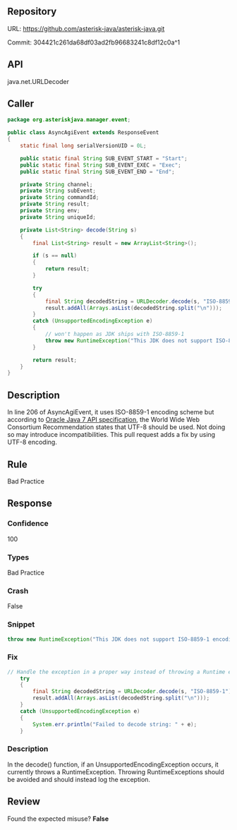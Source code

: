 ## Repository

URL: https://github.com/asterisk-java/asterisk-java.git

Commit: 304421c261da68df03ad2fb96683241c8df12c0a^1

## API

java.net.URLDecoder

## Caller

```java
package org.asteriskjava.manager.event;

public class AsyncAgiEvent extends ResponseEvent
{
    static final long serialVersionUID = 0L;

    public static final String SUB_EVENT_START = "Start";
    public static final String SUB_EVENT_EXEC = "Exec";
    public static final String SUB_EVENT_END = "End";

    private String channel;
    private String subEvent;
    private String commandId;
    private String result;
    private String env;
    private String uniqueId;

    private List<String> decode(String s)
    {
        final List<String> result = new ArrayList<String>();

        if (s == null)
        {
            return result;
        }

        try
        {
            final String decodedString = URLDecoder.decode(s, "ISO-8859-1");
            result.addAll(Arrays.asList(decodedString.split("\n")));
        }
        catch (UnsupportedEncodingException e)
        {
            // won't happen as JDK ships with ISO-8859-1
            throw new RuntimeException("This JDK does not support ISO-8859-1 encoding", e);
        }

        return result;
    }
}

```

## Description

In line 206 of AsyncAgiEvent, it uses ISO-8859-1 encoding scheme but according to [Oracle Java 7 API specification](http://docs.oracle.com/javase/7/docs/api/java/net/URLDecoder.html#decode%28java.lang.String,%20java.lang.String%29), the World Wide Web Consortium Recommendation states that UTF-8 should be used. Not doing so may introduce incompatibilities. 
This pull request adds a fix by using UTF-8 encoding.


## Rule

Bad Practice

## Response

### Confidence

100

### Types

Bad Practice

### Crash

False

### Snippet

```java
throw new RuntimeException("This JDK does not support ISO-8859-1 encoding", e);
```

### Fix

```java
// Handle the exception in a proper way instead of throwing a Runtime error
    try
    {
        final String decodedString = URLDecoder.decode(s, "ISO-8859-1");
        result.addAll(Arrays.asList(decodedString.split("\n")));
    }
    catch (UnsupportedEncodingException e)
    {
        System.err.println("Failed to decode string: " + e);
    }
```

### Description

In the decode() function, if an UnsupportedEncodingException occurs, it currently throws a RuntimeException. Throwing RuntimeExceptions should be avoided and should instead log the exception.

## Review

Found the expected misuse? **False**

